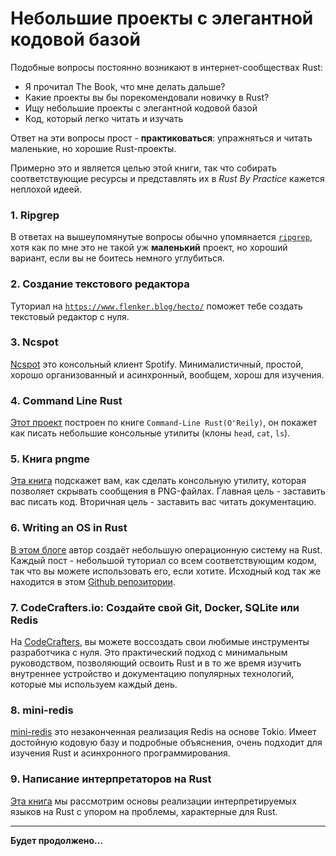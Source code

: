 # Небольшие проекты с элегантной кодовой базой
Подобные вопросы постоянно возникают в интернет-сообществах Rust: 

- Я прочитал The Book, что мне делать дальше?
- Какие проекты вы бы порекомендовали новичку в Rust?
- Ищу небольшие проекты с элегантной кодовой базой
- Код, который легко читать и изучать

Ответ на эти вопросы прост - **практиковаться**: упражняться и читать маленькие, но хорошие Rust-проекты.

Примерно это и является целью этой книги, так что собирать соответствующие ресурсы и представлять их в _Rust By Practice_ кажется неплохой идеей.

### 1. Ripgrep

В ответах на вышеупомянутые вопросы обычно упомянается [`ripgrep`](https://github.com/BurntSushi/ripgrep), хотя как по мне это не такой уж **маленький** проект, но хороший вариант, если вы не боитесь немного углубиться.

### 2. Создание текстового редактора
Туториал на [`https://www.flenker.blog/hecto/`](https://www.flenker.blog/hecto/) поможет тебе создать текстовый редактор с нуля.

### 3. Ncspot
[Ncspot](https://github.com/hrkfdn/ncspot) это консольный клиент Spotify. Минималистичный, простой, хорошо организованный и асинхронный, вообщем, хорош для изучения.

### 4. Command Line Rust
[Этот проект](https://github.com/kyclark/command-line-rust) построен по книге `Command-Line Rust(O'Reily)`, он покажет как писать небольшие консольные утилиты (клоны `head`, `cat`, `ls`).

### 5. Книга pngme
[Эта книга](https://jrdngr.github.io/pngme_book/) подскажет вам, как сделать консольную утилиту, которая позволяет скрывать сообщения в PNG-файлах. Главная цель - заставить вас писать код. Вторичная цель - заставить вас читать документацию.

### 6. Writing an OS in Rust

[В этом блоге](https://os.phil-opp.com) автор создаёт небольшую операционную систему на Rust. Каждый пост - небольшой туториал со всем соответствующим кодом, так что вы можете использовать его, если хотите. Исходный код так же находится в этом [Github репозитории](https://github.com/phil-opp/blog_os).


### 7. CodeCrafters.io: Создайте свой Git, Docker, SQLite или Redis

На [CodeCrafters](https://codecrafters.io/for/rust), вы можете воссоздать свои любимые инструменты разработчика с нуля. Это практический подход с минимальным руководством, позволяющий освоить Rust и в то же время изучить внутреннее устройство и документацию популярных технологий, которые мы используем каждый день.

### 8. mini-redis
[mini-redis](https://github.com/tokio-rs/mini-redis) это незаконченная реализация Redis на основе Tokio. Имеет достойную кодовую базу и подробные объяснения, очень подходит для изучения Rust и асинхронного программирования.

### 9. Написание интерпретаторов на Rust

[Эта книга](https://rust-hosted-langs.github.io/book/) мы рассмотрим основы реализации интерпретируемых языков на Rust с упором на проблемы, характерные для Rust.

---


**Будет продолжено...**

